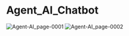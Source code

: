 # Agent_AI_Chatbot


![Agent-AI_page-0001](https://github.com/user-attachments/assets/24be38d3-deb2-4345-a7c8-4cc8fd65aff0)  ![Agent-AI_page-0002](https://github.com/user-attachments/assets/c2fb7243-39bd-4ed2-9637-86c0fee27ee2)

